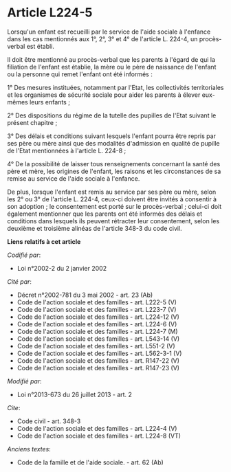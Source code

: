 # Article L224-5

Lorsqu'un enfant est recueilli par le service de l'aide sociale à l'enfance dans les cas mentionnés aux 1°, 2°, 3° et 4° de
l'article L. 224-4, un procès-verbal est établi. 

Il doit être mentionné au procès-verbal que les parents à l'égard de qui la filiation de l'enfant est établie, la mère ou le
père de naissance de l'enfant ou la personne qui remet l'enfant ont été informés : 

1° Des mesures instituées, notamment par l'Etat, les collectivités territoriales et les organismes de sécurité sociale pour
aider les parents à élever eux-mêmes leurs enfants ; 

2° Des dispositions du régime de la tutelle des pupilles de l'Etat suivant le présent chapitre ; 

3° Des délais et conditions suivant lesquels l'enfant pourra être repris par ses père ou mère ainsi que des modalités
d'admission en qualité de pupille de l'Etat mentionnées à l'article L. 224-8 ; 

4° De la possibilité de laisser tous renseignements concernant la santé des père et mère, les origines de l'enfant, les
raisons et les circonstances de sa remise au service de l'aide sociale à l'enfance. 

De plus, lorsque l'enfant est remis au service par ses père ou mère, selon les 2° ou 3° de l'article L. 224-4, ceux-ci
doivent être invités à consentir à son adoption ; le consentement est porté sur le procès-verbal ; celui-ci doit également
mentionner que les parents ont été informés des délais et conditions dans lesquels ils peuvent rétracter leur consentement,
selon les deuxième et troisième alinéas de l'article 348-3 du code civil.

**Liens relatifs à cet article**

_Codifié par_:

  - Loi n°2002-2 du 2 janvier 2002

_Cité par_:

  - Décret n°2002-781 du 3 mai 2002 - art. 23 (Ab)
  - Code de l'action sociale et des familles - art. L222-5 (V)
  - Code de l'action sociale et des familles - art. L223-7 (V)
  - Code de l'action sociale et des familles - art. L224-12 (V)
  - Code de l'action sociale et des familles - art. L224-6 (V)
  - Code de l'action sociale et des familles - art. L224-7 (M)
  - Code de l'action sociale et des familles - art. L543-14 (V)
  - Code de l'action sociale et des familles - art. L551-2 (V)
  - Code de l'action sociale et des familles - art. L562-3-1 (V)
  - Code de l'action sociale et des familles - art. R147-22 (V)
  - Code de l'action sociale et des familles - art. R147-23 (V)

_Modifié par_:

  - Loi n°2013-673 du 26 juillet 2013 - art. 2

_Cite_:

  - Code civil - art. 348-3
  - Code de l'action sociale et des familles - art. L224-4 (V)
  - Code de l'action sociale et des familles - art. L224-8 (VT)

_Anciens textes_:

  - Code de la famille et de l'aide sociale. - art. 62 (Ab)

